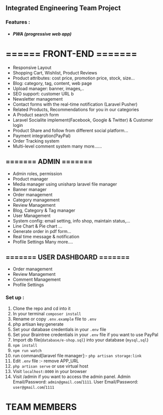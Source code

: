 ## Integrated Engineering Team Project

### Features :
- ##### PWA (progressive web app)
# ====== FRONT-END =======

- Responsive Layout
- Shopping Cart, Wishlist, Product Reviews
- Product attributes: cost price, promotion price, stock, size...
- Blog: category, tag, content, web page 
- Upload manager: banner, images,..
- SEO support: customer URL b
- Newsletter management
- Contact forms with the real-time notification (Laravel Pusher)
- Related Products, Recommendations for you in our categories
- A Product search form
- Laravel Socialite implement(Facebook, Google & Twitter) & Customer login
- Product Share and follow from different social platform...
- Payment integration(PayPal)
- Order Tracking system
- Multi-level comment system
many more......

## ======= ADMIN =======

- Admin roles, permission
- Product manager
- Media manager using unisharp laravel file manager
- Banner manager
- Order management
- Category management
- Review Management
- Blog, Category & Tag manager
- User Management
- System config: email setting, info shop, maintain status,...
- Line Chart & Pie chart ...
- Generate order in pdf form...
- Real time message & notification
- Profile Settings
Many more....


## ======= USER DASHBOARD =======


- Order management
- Review Management
- Comment Management
- Profile Settings

### Set up :

1. Clone the repo and cd into it
2. In your terminal ```composer install```
3. Rename or copy ```.env.example``` file to ``.env``
4. php artisan key:generate
5. Set your database credentials in your ```.env``` file
6. Set your Braintree credentials in your ```.env``` file if you want to use PayPal
7. Import db file(```database/e-shop.sql```) into your database (```mysql,sql```)
8. ```npm install```
9. ```npm run watch```
10. run command[laravel file manager]:-  ```php artisan storage:link```
11. Edit ```.env``` file :- remove APP_URL
12. ```php artisan serve``` or use virtual host
13. Visit ```localhost:8000``` in your browser
14. Visit /admin if you want to access the admin panel. Admin Email/Password: ```admin@gmail.com```/```1111```. User Email/Password: ```user@gmail.com```/```1111```


# TEAM MEMBERS




